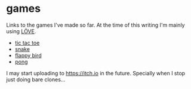 # games

Links to the games I've made so far. At the time of this writing I'm mainly using [LÖVE](https://love2d.org/).

- [tic tac toe](https://github.com/evaporei/tic-tac-toe)
- [snake](https://github.com/evaporei/snake)
- [flappy bird](https://github.com/evaporei/flappy-bird)
- [pong](https://github.com/evaporei/pong)

I may start uploading to https://itch.io in the future. Specially when I stop just doing bare clones...
